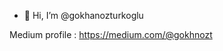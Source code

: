 - 👋 Hi, I’m @gokhanozturkoglu

Medium profile : https://medium.com/@gokhnozt

<!---
gkhanus/gkhanus is a ✨ special ✨ repository because its `README.md` (this file) appears on your GitHub profile.
You can click the Preview link to take a look at your changes.
--->
